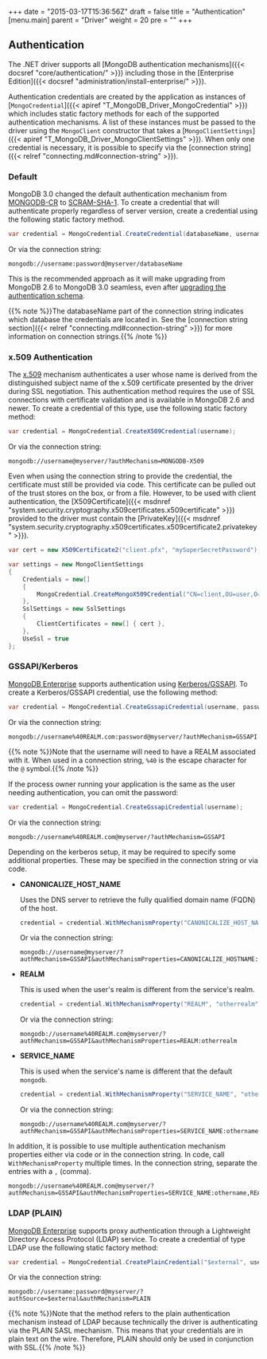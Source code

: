 +++
date = "2015-03-17T15:36:56Z"
draft = false
title = "Authentication"
[menu.main]
  parent = "Driver"
  weight = 20
  pre = "<i class='fa'></i>"
+++

## Authentication

The .NET driver supports all [MongoDB authentication mechanisms]({{< docsref "core/authentication/" >}}) including those in the [Enterprise Edition]({{< docsref "administration/install-enterprise/" >}}).

Authentication credentials are created by the application as instances of [`MongoCredential`]({{< apiref "T_MongoDB_Driver_MongoCredential" >}}) which includes static factory methods for each of the supported authentication mechanisms. A list of these instances must be passed to the driver using the `MongoClient` constructor that takes a [`MongoClientSettings`]({{< apiref "T_MongoDB_Driver_MongoClientSettings" >}}). When only one credential is necessary, it is possible to specify via the [connection string]({{< relref "connecting.md#connection-string" >}}).


### Default

MongoDB 3.0 changed the default authentication mechanism from [MONGODB-CR](http://docs.mongodb.org/manual/core/authentication/#mongodb-cr-authentication) to [SCRAM-SHA-1](http://docs.mongodb.org/manual/core/authentication/#scram-sha-1-authentication). To create a credential that will authenticate properly regardless of server version, create a credential using the following static factory method.

```csharp
var credential = MongoCredential.CreateCredential(databaseName, username, password);
```

Or via the connection string:

```
mongodb://username:password@myserver/databaseName
```

This is the recommended approach as it will make upgrading from MongoDB 2.6 to MongoDB 3.0 seamless, even after [upgrading the authentication schema](http://docs.mongodb.org/manual/release-notes/3.0-scram/#upgrade-mongodb-cr-to-scram).

{{% note %}}The databaseName part of the connection string indicates which database the credentials are located in. See the [connection string section]({{< relref "connecting.md#connection-string" >}}) for more information on connection strings.{{% /note %}}


### x.509 Authentication

The [x.509](http://docs.mongodb.org/manual/core/authentication/#x-509-certificate-authentication) mechanism authenticates a user whose name is derived from the distinguished subject name of the x.509 certificate presented by the driver during SSL negotiation. This authentication method requires the use of SSL connections with certificate validation and is available in MongoDB 2.6 and newer. To create a credential of this type, use the following static factory method:

```csharp
var credential = MongoCredential.CreateX509Credential(username);
```

Or via the connection string:

```
mongodb://username@myserver/?authMechanism=MONGODB-X509
```

Even when using the connection string to provide the credential, the certificate must still be provided via code. This certificate can be pulled out of the trust stores on the box, or from a file. However, to be used with client authentication, the [X509Certificate]({{< msdnref "system.security.cryptography.x509certificates.x509certificate" >}}) provided to the driver must contain the [PrivateKey]({{< msdnref "system.security.cryptography.x509certificates.x509certificate2.privatekey" >}}).

```csharp
var cert = new X509Certificate2("client.pfx", "mySuperSecretPassword");

var settings = new MongoClientSettings
{
    Credentials = new[] 
    {
        MongoCredential.CreateMongoX509Credential("CN=client,OU=user,O=organization,L=Some City,ST=Some State,C=Some Country")
    },
    SslSettings = new SslSettings
    {
        ClientCertificates = new[] { cert },
    },
    UseSsl = true
};
```

### GSSAPI/Kerberos

[MongoDB Enterprise](http://www.mongodb.com/products/mongodb-enterprise) supports authentication using [Kerberos/GSSAPI](http://docs.mongodb.org/manual/core/authentication/#kerberos-authentication). To create a Kerberos/GSSAPI credential, use the following method:

```csharp
var credential = MongoCredential.CreateGssapiCredential(username, password);
```

Or via the connection string:

```
mongodb://username%40REALM.com:password@myserver/?authMechanism=GSSAPI
```

{{% note %}}Note that the username will need to have a REALM associated with it. When used in a connection string, `%40` is the escape character for the `@` symbol.{{% /note %}}

If the process owner running your application is the same as the user needing authentication, you can omit the password:

```csharp
var credential = MongoCredential.CreateGssapiCredential(username);
```

Or via the connection string:

```
mongodb://username%40REALM.com@myserver/?authMechanism=GSSAPI
```

Depending on the kerberos setup, it may be required to specify some additional properties. These may be specified in the connection string or via code.

- **CANONICALIZE_HOST_NAME**
	
	Uses the DNS server to retrieve the fully qualified domain name (FQDN) of the host.
	
	```csharp
	credential = credential.WithMechanismProperty("CANONICALIZE_HOST_NAME", "true");
	```

	Or via the connection string:

	```
	mongodb://username@myserver/?authMechanism=GSSAPI&authMechanismProperties=CANONICALIZE_HOSTNAME:true
	```

- **REALM**

	This is used when the user's realm is different from the service's realm.

	```csharp
	credential = credential.WithMechanismProperty("REALM", "otherrealm");
	```

	Or via the connection string:

	```
	mongodb://username%40REALM.com@myserver/?authMechanism=GSSAPI&authMechanismProperties=REALM:otherrealm
	```

- **SERVICE_NAME**

	This is used when the service's name is different that the default `mongodb`.

	```csharp
	credential = credential.WithMechanismProperty("SERVICE_NAME", "othername");
	```

	Or via the connection string:

	```
	mongodb://username%40REALM.com@myserver/?authMechanism=GSSAPI&authMechanismProperties=SERVICE_NAME:othername
	```

In addition, it is possible to use multiple authentication mechanism properties either via code or in the connection string. In code, call `WithMechanismProperty` multiple times. In the connection string, separate the entries with a `,` (comma).

```
mongodb://username%40REALM.com@myserver/?authMechanism=GSSAPI&authMechanismProperties=SERVICE_NAME:othername,REALM:otherrealm
```


### LDAP (PLAIN)

[MongoDB Enterprise](http://www.mongodb.com/products/mongodb-enterprise) supports proxy authentication through a Lightweight Directory Access Protocol (LDAP) service. To create a credential of type LDAP use the following static factory method:

```csharp
var credential = MongoCredential.CreatePlainCredential("$external", username, password);
```

Or via the connection string:

```
mongodb://username:password@myserver/?authSource=$external&authMechanism=PLAIN
```

{{% note %}}Note that the method refers to the plain authentication mechanism instead of LDAP because technically the driver is authenticating via the PLAIN SASL mechanism. This means that your credentials are in plain text on the wire. Therefore, PLAIN should only be used in conjunction with SSL.{{% /note %}}